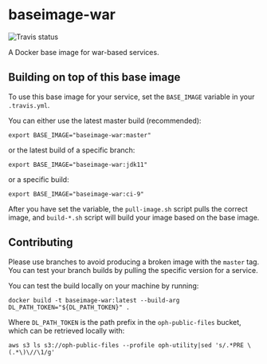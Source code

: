 # baseimage-war

![Travis status](https://api.travis-ci.org/Opetushallitus/baseimage-war.svg?branch=master)

A Docker base image for war-based services.

## Building on top of this base image

To use this base image for your service, set the `BASE_IMAGE` variable in your `.travis.yml`.

You can either use the latest master build (recommended):

    export BASE_IMAGE="baseimage-war:master"

or the latest build of a specific branch:

    export BASE_IMAGE="baseimage-war:jdk11"

or a specific build:

    export BASE_IMAGE="baseimage-war:ci-9"

After you have set the variable, the `pull-image.sh` script pulls the correct image, and `build-*.sh` script will build your image based on the base image.

## Contributing

Please use branches to avoid producing a broken image with the `master` tag. You can test your branch builds by pulling the specific version for a service.

You can test the build locally on your machine by running:

    docker build -t baseimage-war:latest --build-arg DL_PATH_TOKEN="${DL_PATH_TOKEN}" .

Where `DL_PATH_TOKEN` is the path prefix in the `oph-public-files` bucket, which can be retrieved locally with:

    aws s3 ls s3://oph-public-files --profile oph-utility|sed 's/.*PRE \(.*\)\//\1/g'
